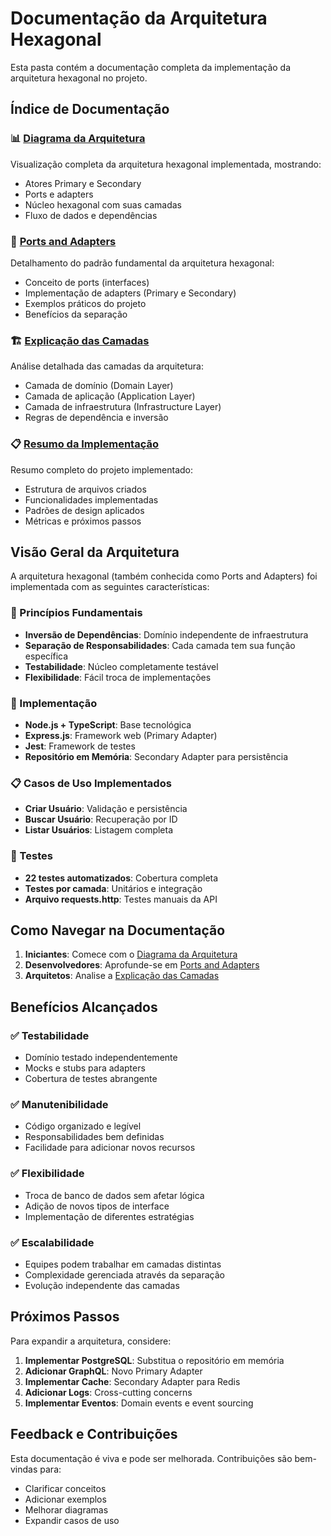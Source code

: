 # Documentação da Arquitetura Hexagonal

Esta pasta contém a documentação completa da implementação da arquitetura hexagonal no projeto.

## Índice de Documentação

### 📊 [Diagrama da Arquitetura](./architecture-diagram.md)
Visualização completa da arquitetura hexagonal implementada, mostrando:
- Atores Primary e Secondary
- Ports e adapters
- Núcleo hexagonal com suas camadas
- Fluxo de dados e dependências

### 🔌 [Ports and Adapters](./ports-and-adapters.md)
Detalhamento do padrão fundamental da arquitetura hexagonal:
- Conceito de ports (interfaces)
- Implementação de adapters (Primary e Secondary)
- Exemplos práticos do projeto
- Benefícios da separação

### 🏗️ [Explicação das Camadas](./layers-explanation.md)
Análise detalhada das camadas da arquitetura:
- Camada de domínio (Domain Layer)
- Camada de aplicação (Application Layer)
- Camada de infraestrutura (Infrastructure Layer)
- Regras de dependência e inversão

### 📋 [Resumo da Implementação](./implementation-summary.md)
Resumo completo do projeto implementado:
- Estrutura de arquivos criados
- Funcionalidades implementadas
- Padrões de design aplicados
- Métricas e próximos passos

## Visão Geral da Arquitetura

A arquitetura hexagonal (também conhecida como Ports and Adapters) foi implementada com as seguintes características:

### 🎯 Princípios Fundamentais
- **Inversão de Dependências**: Domínio independente de infraestrutura
- **Separação de Responsabilidades**: Cada camada tem sua função específica
- **Testabilidade**: Núcleo completamente testável
- **Flexibilidade**: Fácil troca de implementações

### 🔧 Implementação
- **Node.js + TypeScript**: Base tecnológica
- **Express.js**: Framework web (Primary Adapter)
- **Jest**: Framework de testes
- **Repositório em Memória**: Secondary Adapter para persistência

### 📋 Casos de Uso Implementados
- **Criar Usuário**: Validação e persistência
- **Buscar Usuário**: Recuperação por ID
- **Listar Usuários**: Listagem completa

### 🧪 Testes
- **22 testes automatizados**: Cobertura completa
- **Testes por camada**: Unitários e integração
- **Arquivo requests.http**: Testes manuais da API

## Como Navegar na Documentação

1. **Iniciantes**: Comece com o [Diagrama da Arquitetura](./architecture-diagram.md)
2. **Desenvolvedores**: Aprofunde-se em [Ports and Adapters](./ports-and-adapters.md)
3. **Arquitetos**: Analise a [Explicação das Camadas](./layers-explanation.md)

## Benefícios Alcançados

### ✅ Testabilidade
- Domínio testado independentemente
- Mocks e stubs para adapters
- Cobertura de testes abrangente

### ✅ Manutenibilidade
- Código organizado e legível
- Responsabilidades bem definidas
- Facilidade para adicionar novos recursos

### ✅ Flexibilidade
- Troca de banco de dados sem afetar lógica
- Adição de novos tipos de interface
- Implementação de diferentes estratégias

### ✅ Escalabilidade
- Equipes podem trabalhar em camadas distintas
- Complexidade gerenciada através da separação
- Evolução independente das camadas

## Próximos Passos

Para expandir a arquitetura, considere:

1. **Implementar PostgreSQL**: Substitua o repositório em memória
2. **Adicionar GraphQL**: Novo Primary Adapter
3. **Implementar Cache**: Secondary Adapter para Redis
4. **Adicionar Logs**: Cross-cutting concerns
5. **Implementar Eventos**: Domain events e event sourcing

## Feedback e Contribuições

Esta documentação é viva e pode ser melhorada. Contribuições são bem-vindas para:
- Clarificar conceitos
- Adicionar exemplos
- Melhorar diagramas
- Expandir casos de uso 